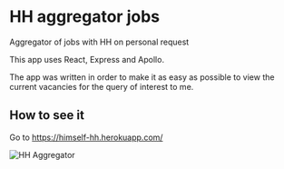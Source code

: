 # HH aggregator jobs

Aggregator of jobs with HH on personal request

This app uses React, Express and Apollo.

The app was written in order to make it as easy as possible to view the current vacancies for the query of interest to me.

## How to see it

Go to https://himself-hh.herokuapp.com/

![HH Aggregator](https://i.imgur.com/qbCBIvA.png)
